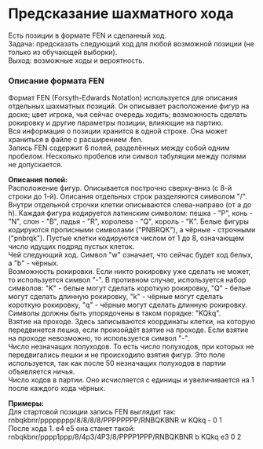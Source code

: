 <h1>Предсказание шахматного хода</h1>
Есть позиции в формате FEN и сделанный ход.<br>
Задача: предсказать следующий ход для любой возможной позиции (не только из обучающей выборки).<br>
Выход: возможные ходы и вероятность.<br>

<h3>Описание формата FEN</h3>

Формат FEN (Forsyth-Edwards Notation) используется для описания отдельных шахматных позиций. Он описывает расположение фигур на доске; цвет игрока, чья сейчас очередь ходить; возможность сделать рокировку и другие параметры позиции, влияющие на партию.<br>
Вся информация о позиции хранится в одной строке. Она может храниться в файле с расширением .fen.<br>
Запись FEN содержит 6 полей, разделённых между собой одним пробелом. Несколько пробелов или символ табуляции между полями не допускается.<br>

<b>Описания полей:</b><br>
Расположение фигур. Описывается построчно сверху-вниз (с 8-й строки до 1-й). Описания отдельных строк разделяются символом "/". Внутри отдельной строчки клетки описываются слева-направо (от a до h). Каждая фигура кодируется латинским символом: пешка - "P", конь - "N", слон - "B", ладья - "R", королева - "Q", король - "K". Белые фигуры кодируются прописными символами ("PNBRQK"), а чёрные - строчными ("pnbrqk"). Пустые клетки кодируются числом от 1 до 8, означающем число идущих подряд пустых клеток.<br>
Чей следующий ход. Символ "w" означает, что сейчас будет ход белых, а "b" - чёрных.<br>
Возможность рокировки. Если никто рокировку уже сделать не может, то используется символ "-". В противном случае, используется набор символов: "K" - белые могут сделать короткую рокировку, "Q" - белые могут сделать длинную рокировку, "k" - чёрные могут сделать короткую рокировку, "q" - чёрные могут сделать длинную рокировку. Символы должны быть упорядочены в таком порядке: "KQkq".<br>
Взятие на проходе. Здесь записываются координаты клетки, на которую передвинется пешка, если произойдёт взятие на проходе. Если взятие на проходе невозможно, то используется символ "-".<br>
Число незначащих полуходов. То есть число полуходов, при которых не передвигались пешки и не происходило взятия фигур. Это поле используется, так как после 50 незначащих полуходов в партии объявляется ничья.<br>
Число ходов в партии. Оно исчисляется с единицы и увеличивается на 1 после каждого хода чёрных.<br>

<b>Примеры:</b><br>
Для стартовой позиции запись FEN выглядит так: rnbqkbnr/pppppppp/8/8/8/8/PPPPPPPP/RNBQKBNR w KQkq - 0 1 <br>
После хода 1. e4 e5 она станет такой:<br>
rnbqkbnr/pppp1ppp/8/4p3/4P3/8/PPPP1PPP/RNBQKBNR b KQkq e3 0 2
